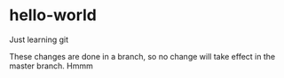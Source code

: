 # hello-world
Just learning git

These changes are done in a branch, so no change will take effect in the master branch.
Hmmm
